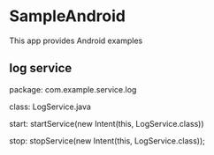 
# SampleAndroid

This app provides Android examples

## log service

package: com.example.service.log

class: LogService.java

start: startService(new Intent(this, LogService.class))

stop: stopService(new Intent(this, LogService.class));
